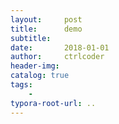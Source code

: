```yaml
---
layout:     post
title:      demo
subtitle:   
date:       2018-01-01
author:     ctrlcoder
header-img: 
catalog: true
tags:
    - 
typora-root-url: ..
---
```


